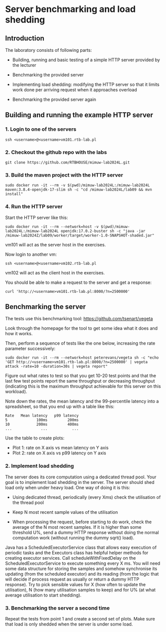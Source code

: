 # Server benchmarking and load shedding

## Introduction

The laboratory consists of following parts:

- Building, running and basic testing of a simple HTTP server provided by the lecturer

- Benchmarking the provided server

- Implementing load shedding: modifying the HTTP server so that it limits work
  done per arriving request when it approaches overload

- Benchmarking the provided server again

## Building and running the example HTTP server

### 1. Login to one of the servers

```
ssh <username>@<username>vm101.rtb-lab.pl
```

### 2. Checkout the github repo with the labs

```
git clone https://github.com/RTBHOUSE/mimuw-lab2024L.git
```

### 3. Build the maven project with the HTTP server

```
sudo docker run -it --rm -v $(pwd)/mimuw-lab2024L:/mimuw-lab2024L maven:3.8.4-openjdk-17-slim sh -c "cd /mimuw-lab2024L/lab09 && mvn install"
```

### 4. Run the HTTP server

Start the HTTP server like this:

```
sudo docker run -it --rm --network=host -v $(pwd)/mimuw-lab2024L:/mimuw-lab2024L openjdk:17.0.2-buster sh -c "java -jar /mimuw-lab2024Z/lab09/worker/target/worker-1.0-SNAPSHOT-shaded.jar"
```

vm101 will act as the server host in the exercises.

Now login to another vm:

```
ssh <username>@<username>vm102.rtb-lab.pl
```

vm102 will act as the client host in the exercises.

You should be able to make a request to the server and get a response:

```
curl 'http://<username>vm101.rtb-lab.pl:8000/?n=2500000'
```

## Benchmarking the server

The tests use this benchmarking tool: <https://github.com/tsenart/vegeta>

Look through the homepage for the tool to get some idea what it does and how it works.

Then, perform a sequence of tests like the one below, increasing the rate parameter successively:

```
sudo docker run -it --rm --network=host peterevans/vegeta sh -c "echo 'GET http://<username>vm101.rtb-lab.pl:8000/?n=2500000' | vegeta attack -rate=10 -duration=30s | vegeta report"
```

Figure out what rates to test so that you get 10-20 test points and that the last few test points report the same throughput or decreasing throughput (indicating this is the maximum throughput achievable for this server on this workload).

Note down the rates, the mean latency and the 99-percentile latency into a spreadsheet, so that you end up with a table like this:

```
Rate   Mean latency   p99 latency
5             100ms         200ms
10            200ms         400ms
...             ...           ...
```

Use the table to create plots:

- Plot 1: rate on X axis vs mean latency on Y axis
- Plot 2: rate on X axis vs p99 latency on Y axis

### 2. Implement load shedding

The server does its core computation using a dedicated thread pool. Your goal is
to implement load shedding in the server. The server should shed load only when
under heavy load. One way of doing it is this:

- Using dedicated thread, periodically (every Xms) check the utilisation of the
  thread pool

- Keep N most recent sample values of the utilisation

- When processing the request, before starting to do work, check the average of
  the N most recent samples. If it is higher than some threshold U%, send a
  dummy HTTP response without doing the normal computation work (without running
  the dummy sqrt() load).

Java has a ScheduledExecutorService class that allows easy execution of periodic
tasks and the Executors class has helpful helper methods for creating executor
services. Call scheduleWithFixedDelay on the ScheduledExecutorService to execute
something every X ms. You will need some data structure for storing the samples
and somehow synchronise its updating (from the scheduled executor) and its
reading (from the logic that will decide if process request as usually or return
a dummy HTTP response). Try to pick sensible values for X (how often to update
the utilisation), N (how many utilisation samples to keep) and for U% (at what
average utilisation to start shedding).

### 3. Benchmarking the server a second time

Repeat the tests from point 1 and create a second set of plots. Make sure that
load is only shedded when the server is under some load.

